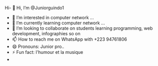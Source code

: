 Hi- 👋 Hi, I’m @Juniorguindo1
- 👀 I’m interested in computer network ...
- 🌱 I’m currently learning computer network ...
- 💞️ I’m looking to collaborate on students learning programming, web development, infographies so on
- 📫 How to reach me on WhatsApp with +223 94761806
- 😄 Pronouns: Junior pro..
- ⚡ Fun fact: l'humour et la musique
- 

<!---
Juniorguindo1/Juniorguindo1 is a ✨ special ✨ repository because its `README.md` (this file) appears on your GitHub profile.
You can click the Preview link to take a look at your changes.
--->
